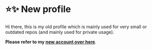 # ⭐✨ New profile 
Hi there, this is my old profile which is mainly used for very small or outdated repos (and mainly used for private usage).

**Please refer to my [new account over here](https://github.com/splines)**.
